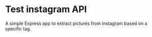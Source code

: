 # Test instagram API

A simple Express app to extract pictures from Instagram based on a specific tag.
